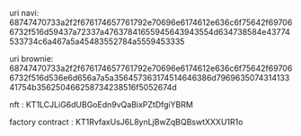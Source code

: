 uri navi:
68747470733a2f2f676174657761792e70696e6174612e636c6f75642f697066732f516d59437a72337a47637841655945643943554d634738584e43774533734c6a467a5a45483552784a5559453335

uri brownie:
68747470733a2f2f676174657761792e70696e6174612e636c6f75642f697066732f516d536e6d656a7a5a356457363174514646386d796963507431413341754b356250466258734238516f5052674d

nft : KT1LCJLiG6dUBGoEdn9vQaBixPZtDfgiYBRM

factory contract : KT1RvfaxUsJ6L8ynLjBwZqBQBswtXXXU1R1o
